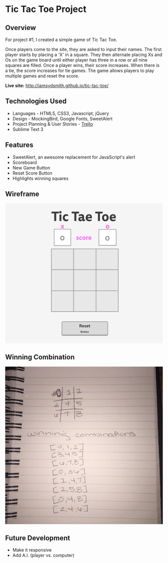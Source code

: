 # Tic Tac Toe Project
## Overview

For project #1, I created a simple game of Tic Tac Toe.

Once players come to the site, they are asked to input their names. The first player starts by placing a 'X' in a square. They then alternate placing Xs and Os on the game board until either player has three in a row or all nine squares are filled. Once a player wins, their score increases. When there is a tie, the score increases for tie games. The game allows players to play multiple games and reset the score.

**Live site:** <http://iamsydsmith.github.io/tic-tac-toe/>

## Technologies Used

  * Languages - HTML5, CSS3, Javascript, jQuery
  * Design - MockingBird, Google Fonts, SweetAlert
  * Project Planning & User Stories - [Trello](https://trello.com/b/DAYM9Byr/wdi-project-1-tictactoe)
  * Sublime Text 3


## Features

  * SweetAlert, an awesome replacement for JavaScript's alert
  * Scoreboard
  * New Game Button
  * Reset Score Button
  * Highlights winning squares


## Wireframe

![Wireframe](https://github.com/iamsydsmith/tic-tac-toe/blob/gh-pages/img/Tic_Tac_Toe_-_wireframe.png)

## Winning Combination

![Winning Combination](https://github.com/iamsydsmith/tic-tac-toe/blob/gh-pages/img/photo.jpg)

## Future Development


  * Make it responsive
  * Add A.I. (player vs. computer)


